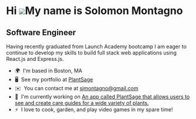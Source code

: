 Hi ![](https://user-images.githubusercontent.com/18350557/176309783-0785949b-9127-417c-8b55-ab5a4333674e.gif)My name is Solomon Montagno
========================================================================================================================================

Software Engineer
-----------------

Having recently graduated from Launch Academy bootcamp I am eager to continue to develop my skills to build full stack web applications using React.js and Express.js.

* 🌍  I'm based in Boston, MA
* 🖥️  See my portfolio at [PlantSage](http://plantsage1.herokuapp.com/)
* ✉️  You can contact me at [sjmontagno@gmail.com](mailto:sjmontagno@gmail.com)
* 🚀  I'm currently working on [An app called PlantSage that allows users to see and create care guides for a wide variety of plants.](http://plantsage1.herokuapp.com/)
* ⚡  I love to cook, garden, and play video games in my spare time!
